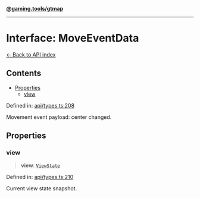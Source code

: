 [**@gaming.tools/gtmap**](README.md)

***

# Interface: MoveEventData

[← Back to API index](./README.md)

## Contents

- [Properties](#properties)
  - [view](#view)

Defined in: [api/types.ts:208](https://github.com/gamingtools/gt-map/blob/05d69e937e6093e14da4884825215d18bb9b0084/packages/gtmap/src/api/types.ts#L208)

Movement event payload: center changed.

## Properties

### view

> **view**: [`ViewState`](Interface.ViewState.md)

Defined in: [api/types.ts:210](https://github.com/gamingtools/gt-map/blob/05d69e937e6093e14da4884825215d18bb9b0084/packages/gtmap/src/api/types.ts#L210)

Current view state snapshot.
